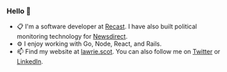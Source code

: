 ### Hello 👋

- 📋 I'm a software developer at [Recast](https://recast.app/). I have also built political monitoring technology for [Newsdirect](https://news.direct/).
- ⚙️ I enjoy working with Go, Node, React, and Rails.
- 📫 Find my website at [lawrie.scot](https://lawrie.scot/). You can also follow me on [Twitter](https://twitter.com/lawrie_sm) or [LinkedIn](https://www.linkedin.com/in/lawrie-sm/).
